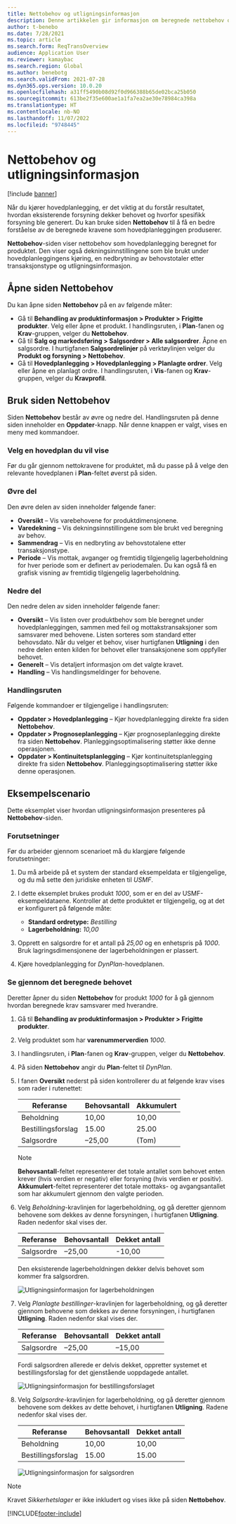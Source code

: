 ```yaml
---
title: Nettobehov og utligningsinformasjon
description: Denne artikkelen gir informasjon om beregnede nettobehov og utligningsinformasjon.
author: t-benebo
ms.date: 7/28/2021
ms.topic: article
ms.search.form: ReqTransOverview
audience: Application User
ms.reviewer: kamaybac
ms.search.region: Global
ms.author: benebotg
ms.search.validFrom: 2021-07-28
ms.dyn365.ops.version: 10.0.20
ms.openlocfilehash: a31ff5490b08d92f0d966388b65de02bca25b050
ms.sourcegitcommit: 613be2f35e600ae1a1fa7ea2ae30e78984ca398a
ms.translationtype: HT
ms.contentlocale: nb-NO
ms.lasthandoff: 11/07/2022
ms.locfileid: "9748445"
---
```

# <a name="net-requirements-and-pegging-information"></a>Nettobehov og utligningsinformasjon

[!include [banner](../../includes/banner.md)]

Når du kjører hovedplanlegging, er det viktig at du forstår resultatet, hvordan eksisterende forsyning dekker behovet og hvorfor spesifikk forsyning ble generert. Du kan bruke siden **Nettobehov** til å få en bedre forståelse av de beregnede kravene som hovedplanleggingen produserer.

**Nettobehov**-siden viser nettobehov som hovedplanlegging beregnet for produktet. Den viser også dekningsinnstillingene som ble brukt under hovedplanleggingens kjøring, en nedbrytning av behovstotaler etter transaksjonstype og utligningsinformasjon.

## <a name="open-the-net-requirements-page"></a>Åpne siden Nettobehov

Du kan åpne siden **Nettobehov** på en av følgende måter:

- Gå til **Behandling av produktinformasjon \> Produkter \> Frigitte produkter**. Velg eller åpne et produkt. I handlingsruten, i **Plan**-fanen og **Krav**-gruppen, velger du **Nettobehov**.
- Gå til **Salg og markedsføring \> Salgsordrer \> Alle salgsordrer**. Åpne en salgsordre. I hurtigfanen **Salgsordrelinjer** på verktøylinjen velger du **Produkt og forsyning \> Nettobehov**.
- Gå til **Hovedplanlegging \> Hovedplanlegging \> Planlagte ordrer**. Velg eller åpne en planlagt ordre. I handlingsruten, i **Vis**-fanen og **Krav**-gruppen, velger du **Kravprofil**.

## <a name="use-the-net-requirements-page"></a>Bruk siden Nettobehov

Siden **Nettobehov** består av øvre og nedre del. Handlingsruten på denne siden inneholder en **Oppdater**-knapp. Når denne knappen er valgt, vises en meny med kommandoer.

### <a name="select-a-master-plan-to-view"></a>Velg en hovedplan du vil vise

Før du går gjennom nettokravene for produktet, må du passe på å velge den relevante hovedplanen i **Plan**-feltet øverst på siden.

### <a name="upper-section"></a>Øvre del

Den øvre delen av siden inneholder følgende faner:

- **Oversikt** – Vis varebehovene for produktdimensjonene.
- **Varedekning** – Vis dekningsinnstillingene som ble brukt ved beregning av behov.
- **Sammendrag** – Vis en nedbryting av behovstotalene etter transaksjonstype.
- **Periode** – Vis mottak, avganger og fremtidig tilgjengelig lagerbeholdning for hver periode som er definert av periodemalen. Du kan også få en grafisk visning av fremtidig tilgjengelig lagerbeholdning.

### <a name="lower-section"></a>Nedre del

Den nedre delen av siden inneholder følgende faner:

- **Oversikt** – Vis listen over produktbehov som ble beregnet under hovedplanleggingen, sammen med feil og mottakstransaksjoner som samsvarer med behovene. Listen sorteres som standard etter behovsdato. Når du velger et behov, viser hurtigfanen **Utligning** i den nedre delen enten kilden for behovet eller transaksjonene som oppfyller behovet.
- **Generelt** – Vis detaljert informasjon om det valgte kravet.
- **Handling** – Vis handlingsmeldinger for behovene.

### <a name="the-action-pane"></a>Handlingsruten

Følgende kommandoer er tilgjengelige i handlingsruten:

- **Oppdater \> Hovedplanlegging** – Kjør hovedplanlegging direkte fra siden **Nettobehov**.
- **Oppdater \> Prognoseplanlegging** – Kjør prognoseplanlegging direkte fra siden **Nettobehov**. Planleggingsoptimalisering støtter ikke denne operasjonen.
- **Oppdater \> Kontinuitetsplanlegging** – Kjør kontinuitetsplanlegging direkte fra siden **Nettobehov**. Planleggingsoptimalisering støtter ikke denne operasjonen.

## <a name="example-scenario"></a>Eksempelscenario

Dette eksemplet viser hvordan utligningsinformasjon presenteres på **Nettobehov**-siden.

### <a name="prerequisites"></a>Forutsetninger

Før du arbeider gjennom scenarioet må du klargjøre følgende forutsetninger:

1. Du må arbeide på et system der standard eksempeldata er tilgjengelige, og du må sette den juridiske enheten til *USMF*.
2. I dette eksemplet brukes produkt *1000*, som er en del av USMF-eksempeldataene. Kontroller at dette produktet er tilgjengelig, og at det er konfigurert på følgende måte:

    - **Standard ordretype:** *Bestilling*
    - **Lagerbeholdning:** *10,00*

3. Opprett en salgsordre for et antall på *25,00* og en enhetspris på *1000*. Bruk lagringsdimensjonene der lagerbeholdningen er plassert.
4. Kjøre hovedplanlegging for *DynPlan*-hovedplanen.

### <a name="review-the-calculated-requirements"></a>Se gjennom det beregnede behovet

Deretter åpner du siden **Nettobehov** for produkt *1000* for å gå gjennom hvordan beregnede krav samsvarer med hverandre.

1. Gå til **Behandling av produktinformasjon \> Produkter \> Frigitte produkter**.
1. Velg produktet som har **varenummerverdien** *1000*.
1. I handlingsruten, i **Plan**-fanen og **Krav**-gruppen, velger du **Nettobehov**.
1. På siden **Nettobehov** angir du **Plan**-feltet til *DynPlan*.
1. I fanen **Oversikt** nederst på siden kontrollerer du at følgende krav vises som rader i rutenettet:

    | Referanse | Behovsantall | Akkumulert |
    |---|---|---|
    | Beholdning | 10,00 | 10,00 |
    | Bestillingsforslag | 15.00 | 25.00 |
    | Salgsordre | –25,00 | (Tom) |

    > [!NOTE]
    > **Behovsantall**-feltet representerer det totale antallet som behovet enten krever (hvis verdien er negativ) eller forsyning (hvis verdien er positiv). **Akkumulert**-feltet representerer det totale mottaks- og avgangsantallet som har akkumulert gjennom den valgte perioden.

1. Velg *Beholdning*-kravlinjen for lagerbeholdning, og gå deretter gjennom behovene som dekkes av denne forsyningen, i hurtigfanen **Utligning**. Raden nedenfor skal vises der.

    | Referanse | Behovsantall | Dekket antall |
    |---|---|---|
    | Salgsordre | –25,00 | -10,00 |

    Den eksisterende lagerbeholdningen dekker delvis behovet som kommer fra salgsordren.

    ![Utligningsinformasjon for lagerbeholdningen](media/pegging-on-hand.png "Utligningsinformasjon for lagerbeholdningen")

1. Velg *Planlagte bestillinger*-kravlinjen for lagerbeholdning, og gå deretter gjennom behovene som dekkes av denne forsyningen, i hurtigfanen **Utligning**. Raden nedenfor skal vises der.

    | Referanse | Behovsantall | Dekket antall |
    |---|---|---|
    | Salgsordre | –25,00 | –15,00 |

    Fordi salgsordren allerede er delvis dekket, oppretter systemet et bestillingsforslag for det gjenstående uoppdagede antallet.

    ![Utligningsinformasjon for bestillingsforslaget](media/pegging-planned-purchase-order.png "Utligningsinformasjon for bestillingsforslaget")

1. Velg *Salgsordre*-kravlinjen for lagerbeholdning, og gå deretter gjennom behovene som dekkes av dette behovet, i hurtigfanen **Utligning**. Radene nedenfor skal vises der.

    | Referanse | Behovsantall | Dekket antall |
    |---|---|---|
    | Beholdning | 10,00 | 10,00 |
    | Bestillingsforslag | 15.00 | 15.00 |

    ![Utligningsinformasjon for salgsordren](media/pegging-planned-purchase-order.png "Utligningsinformasjon for salgsordren")

> [!NOTE]
> Kravet *Sikkerhetslager* er ikke inkludert og vises ikke på siden **Nettobehov**.

[!INCLUDE[footer-include](../../../includes/footer-banner.md)]
